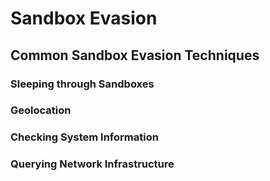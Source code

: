 # Sandbox Evasion

## Common Sandbox Evasion Techniques

### Sleeping through Sandboxes



### Geolocation



### Checking System Information



### Querying Network Infrastructure

